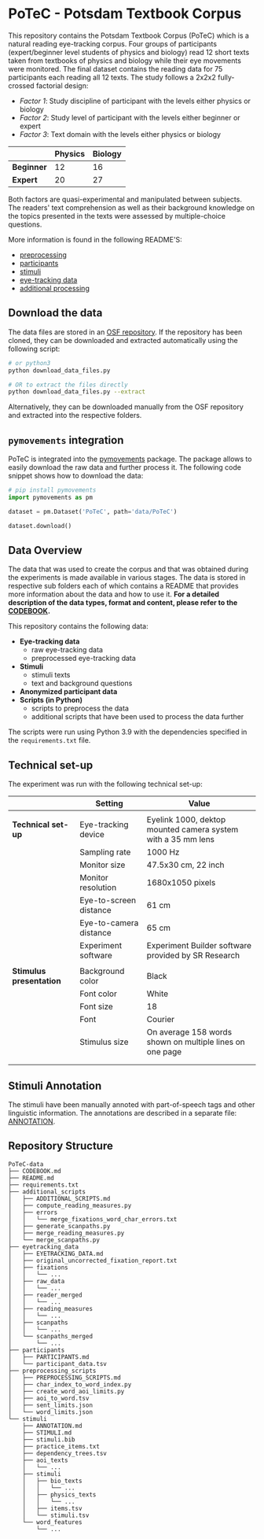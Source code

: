 # PoTeC - Potsdam Textbook Corpus

This repository contains the Potsdam Textbook Corpus (PoTeC) which is a natural reading eye-tracking corpus.
Four groups of participants (expert/beginner level students of physics and biology) read 12 short 
texts taken from textbooks of physics and biology while their eye movements were monitored. 
The final dataset contains the reading data for 75 participants each reading all 12 texts.
The study follows a 2x2x2 fully-crossed factorial design:
* _Factor 1_: Study discipline of participant with the levels either physics or biology
* _Factor 2_: Study level of participant with the levels either beginner or expert
* _Factor 3_: Text domain with the levels either physics or biology

|              | Physics | Biology |
|--------------|---------|---------|
| **Beginner** | 12      | 16      |
| **Expert**   | 20      | 27      |

Both factors are quasi-experimental and manipulated between subjects.
The readers' text comprehension as well as their background 
knowledge on the topics presented in the texts were assessed by multiple-choice questions. 

More information is found in the following README'S:
* [preprocessing](./preprocessing_scripts/PREPROCESSING_SCRIPTS.md)
* [participants](./participants/README.md)
* [stimuli](./stimuli/STIMULI.md)
* [eye-tracking data](./eyetracking_data/EYETRACKING_DATA.md)
* [additional processing](./additional_scripts/ADDITIONAL_SCRIPTS.md)

## Download the data
The data files are stored in an [OSF repository](https://osf.io/dn5hp/?view_only=). If the repository has been cloned, 
they can be downloaded and extracted automatically using the following script:

```bash
# or python3
python download_data_files.py

# OR to extract the files directly
python download_data_files.py --extract
```

Alternatively, they can be downloaded manually from the OSF repository and extracted into the respective folders.

## `pymovements` integration
PoTeC is integrated into the [pymovements](https://pymovements.readthedocs.io/en/stable/index.html) package. The package allows
to easily download the raw data and further process it. The following code snippet shows how to download the data:

```python
# pip install pymovements
import pymovements as pm

dataset = pm.Dataset('PoTeC', path='data/PoTeC')

dataset.download()
```

## Data Overview
The data that was used to create the corpus and that was obtained during the experiments is made available in various stages. 
The data is stored in respective sub folders each of which contains a README that provides more information 
about the data and how to use it. **For a detailed description of the data types, format and content, please refer to the 
[CODEBOOK](./CODEBOOK.md).**

This repository contains the following data:
* **Eye-tracking data**
  * raw eye-tracking data
  * preprocessed eye-tracking data
* **Stimuli**
  * stimuli texts
  * text and background questions
* **Anonymized participant data**
* **Scripts (in Python)**
  * scripts to preprocess the data
  * additional scripts that have been used to process the data further

The scripts were run using Python 3.9 with the dependencies specified in the `requirements.txt` file.

## Technical set-up
The experiment was run with the following technical set-up:

|                           | **Setting**            | **Value**                                                    |
|---------------------------|------------------------|--------------------------------------------------------------|
|                           |                        |                                                              |
| **Technical set-up**      | Eye-tracking device    | Eyelink 1000, dektop mounted camera system with a 35 mm lens |
|                           | Sampling rate          | 1000 Hz                                                      |
|                           | Monitor size           | 47.5x30 cm, 22 inch                                          |
|                           | Monitor resolution     | 1680x1050 pixels                                             |
|                           | Eye-to-screen distance | 61 cm                                                        |
|                           | Eye-to-camera distance | 65 cm                                                        |
|                           | Experiment software    | Experiment Builder software provided by SR Research          |
|                           |                        |                                                              |
| **Stimulus presentation** | Background color       | Black                                                        |
|                           | Font color             | White                                                        |
|                           | Font size              | 18                                                           |
|                           | Font                   | Courier                                                      |
|                           | Stimulus size          | On average 158 words shown on multiple lines on one page     |
|                           |                        |                                                              |
|                           |                        |                                                              |

## Stimuli Annotation
The stimuli have been manually annoted with part-of-speech tags and other linguistic information. The annotations are described
in a separate file: [ANNOTATION](stimuli/ANNOTATION.md).

## Repository Structure

    PoTeC-data
    ├── CODEBOOK.md
    ├── README.md
    ├── requirements.txt
    ├── additional_scripts
    │   ├── ADDITIONAL_SCRIPTS.md
    │   ├── compute_reading_measures.py
    │   ├── errors
    │   │   └── merge_fixations_word_char_errors.txt
    │   ├── generate_scanpaths.py
    │   ├── merge_reading_measures.py
    │   └── merge_scanpaths.py
    ├── eyetracking_data
    │   ├── EYETRACKING_DATA.md
    │   ├── original_uncorrected_fixation_report.txt
    │   ├── fixations
    │   │   └── ...
    │   ├── raw_data 
    │   │   └── ...
    │   ├── reader_merged
    │   │   └── ...
    │   ├── reading_measures
    │   │   └── ...
    │   ├── scanpaths
    │   │   └── ...
    │   └── scanpaths_merged
    │       └── ...
    ├── participants
    │   ├── PARTICIPANTS.md
    │   └── participant_data.tsv
    ├── preprocessing_scripts
    │   ├── PREPROCESSING_SCRIPTS.md
    │   ├── char_index_to_word_index.py
    │   ├── create_word_aoi_limits.py
    │   ├── aoi_to_word.tsv
    │   ├── sent_limits.json
    │   └── word_limits.json
    └── stimuli
        ├── ANNOTATION.md
        ├── STIMULI.md
        ├── stimuli.bib
        ├── practice_items.txt
        ├── dependency_trees.tsv
        ├── aoi_texts
        │   └── ...
        ├── stimuli
        │   ├── bio_texts
        │   │   └── ...
        │   ├── physics_texts
        │   │   └── ...
        │   ├── items.tsv
        │   └── stimuli.tsv
        └── word_features
            └── ...

